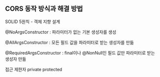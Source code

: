 ## CORS 동작 방식과 해결 방법

SOLID 5원칙 - 객체 지향 설계


@NoArgsConstructor : 파라미터가 없는 기본 생성자를 생성

@AllArgsConstructor : 모든 필드 값을 파라미터로 받는 생성자를 만듦

@RequiredArgsConstructor : final이나 @NonNull인 필드 값만 파라미터로 받는 생성자 만듦

접근 제한자
private
protected

